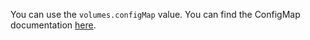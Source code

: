 You can use the `volumes.configMap` value.
You can find the ConfigMap documentation [here](https://kubernetes.io/docs/concepts/configuration/configmap/).
